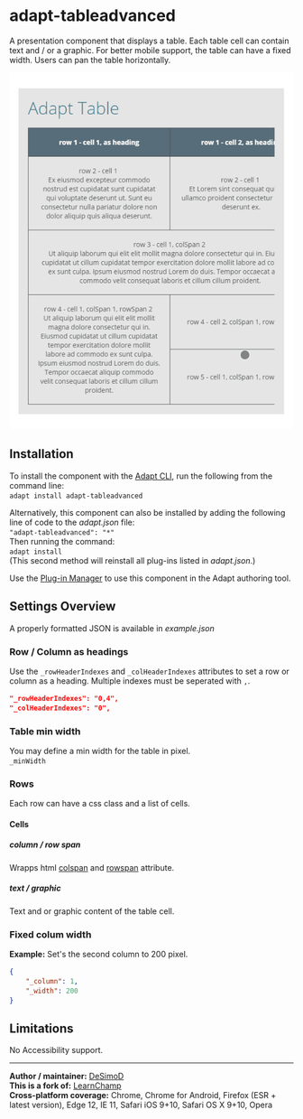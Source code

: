 # adapt-tableadvanced 
A presentation component that displays a table. Each table cell can contain text and / or a graphic. For better mobile support, the table can have a fixed width. Users can pan the table horizontally. 

![adapt-table](https://github.com/LearnChamp/sharedAssets/blob/master/assets/adapt-table.gif?raw=true)   

## Installation
To install the component with the [Adapt CLI](https://github.com/adaptlearning/adapt-cli), run the following from the command line:  
`adapt install adapt-tableadvanced`

Alternatively, this component can also be installed by adding the following line of code to the *adapt.json* file:  
`"adapt-tableadvanced": "*"`  
Then running the command:  
`adapt install`  
(This second method will reinstall all plug-ins listed in *adapt.json*.)  

Use the [Plug-in Manager](https://github.com/adaptlearning/adapt_authoring/wiki/Plugin-Manager) to use this component in the Adapt authoring tool.

## Settings Overview
A properly formatted JSON is available in *example.json*
  
### Row / Column as headings
Use the `_rowHeaderIndexes` and `_colHeaderIndexes` attributes to set a row or column as a heading. Multiple indexes must be seperated with `,`.
```json
"_rowHeaderIndexes": "0,4",
"_colHeaderIndexes": "0",
```

### Table min width
You may define a min width for the table in pixel.   
`_minWidth`    

### Rows
Each row can have a css class and a list of cells.  

#### Cells

##### column / row span 
Wrapps html [colspan](https://www.w3schools.com/tags/att_td_colspan.asp) and [rowspan](https://www.w3schools.com/tags/att_td_rowspan.asp) attribute.  

##### text / graphic 
Text and or graphic content of the table cell. 

### Fixed colum width 
**Example:** Set's the second column to 200 pixel.
```json
{
    "_column": 1,
    "_width": 200
}
```

## Limitations
No Accessibility support.  

----------------------------
**Author / maintainer:** [DeSimoD](https://github.com/DeSimoD)  
**This is a fork of:** [LearnChamp](https://github.com/LearnChamp)  
**Cross-platform coverage:** Chrome, Chrome for Android, Firefox (ESR + latest version), Edge 12, IE 11, Safari iOS 9+10, Safari OS X 9+10, Opera    
